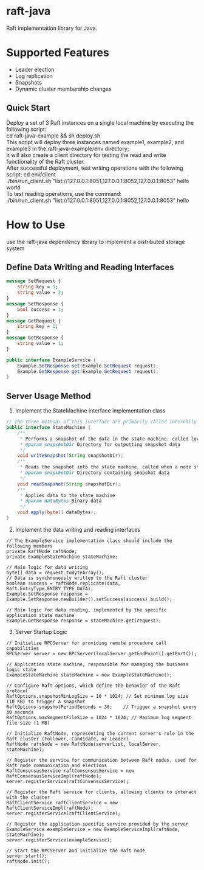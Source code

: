 # raft-java
Raft implementation library for Java.
# Supported Features
* Leader election
* Log replication
* Snapshots
* Dynamic cluster membership changes

## Quick Start
Deploy a set of 3 Raft instances on a single local machine by executing the following script:<br>
cd raft-java-example && sh deploy.sh <br>
This script will deploy three instances named example1, example2, and example3 in the raft-java-example/env directory;<br>
It will also create a client directory for testing the read and write functionality of the Raft cluster.<br>
After successful deployment, test writing operations with the following script:
cd env/client <br>
./bin/run_client.sh "list://127.0.0.1:8051,127.0.0.1:8052,127.0.0.1:8053" hello world <br>
To test reading operations, use the command:<br>
./bin/run_client.sh "list://127.0.0.1:8051,127.0.0.1:8052,127.0.0.1:8053" hello

# How to Use
use the raft-java dependency library to implement a distributed storage system

## Define Data Writing and Reading Interfaces
```protobuf
message SetRequest {
    string key = 1;
    string value = 2;
}
message SetResponse {
    bool success = 1;
}
message GetRequest {
    string key = 1;
}
message GetResponse {
    string value = 1;
}
```
```java
public interface ExampleService {
    Example.SetResponse set(Example.SetRequest request);
    Example.GetResponse get(Example.GetRequest request);
}
```

## Server Usage Method
1. Implement the StateMachine interface implementation class
```java
// The three methods of this interface are primarily called internally by Raft
public interface StateMachine {
    /**
     * Performs a snapshot of the data in the state machine, called locally by each node periodically
     * @param snapshotDir Directory for outputting snapshot data
     */
    void writeSnapshot(String snapshotDir);
    /**
     * Reads the snapshot into the state machine, called when a node starts
     * @param snapshotDir Directory containing snapshot data
     */
    void readSnapshot(String snapshotDir);
    /**
     * Applies data to the state machine
     * @param dataBytes Binary data
     */
    void apply(byte[] dataBytes);
}
```

2.  Implement the data writing and reading interfaces
```
// The ExampleService implementation class should include the following members
private RaftNode raftNode;
private ExampleStateMachine stateMachine;
```
```
// Main logic for data writing
byte[] data = request.toByteArray();
// Data is synchronously written to the Raft cluster
boolean success = raftNode.replicate(data, Raft.EntryType.ENTRY_TYPE_DATA);
Example.SetResponse response = Example.SetResponse.newBuilder().setSuccess(success).build();
```
```
// Main logic for data reading, implemented by the specific application state machine
Example.GetResponse response = stateMachine.get(request);
```

3. Server Startup Logic
```
// Initialize RPCServer for providing remote procedure call capabilities
RPCServer server = new RPCServer(localServer.getEndPoint().getPort());

// Application state machine, responsible for managing the business logic state
ExampleStateMachine stateMachine = new ExampleStateMachine();

// Configure Raft options, which define the behavior of the Raft protocol
RaftOptions.snapshotMinLogSize = 10 * 1024; // Set minimum log size (10 KB) to trigger a snapshot
RaftOptions.snapshotPeriodSeconds = 30;    // Trigger a snapshot every 30 seconds
RaftOptions.maxSegmentFileSize = 1024 * 1024; // Maximum log segment file size (1 MB)

// Initialize RaftNode, representing the current server's role in the Raft cluster (Follower, Candidate, or Leader)
RaftNode raftNode = new RaftNode(serverList, localServer, stateMachine);

// Register the service for communication between Raft nodes, used for Raft node communication and elections
RaftConsensusService raftConsensusService = new RaftConsensusServiceImpl(raftNode);
server.registerService(raftConsensusService);

// Register the Raft service for clients, allowing clients to interact with the cluster
RaftClientService raftClientService = new RaftClientServiceImpl(raftNode);
server.registerService(raftClientService);

// Register the application-specific service provided by the server
ExampleService exampleService = new ExampleServiceImpl(raftNode, stateMachine);
server.registerService(exampleService);

// Start the RPCServer and initialize the Raft node
server.start();
raftNode.init();
```
